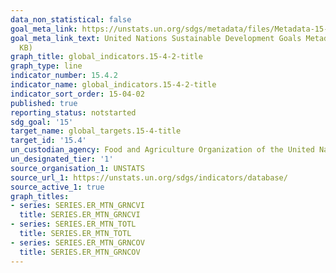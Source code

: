```yaml
---
data_non_statistical: false
goal_meta_link: https://unstats.un.org/sdgs/metadata/files/Metadata-15-04-02.pdf
goal_meta_link_text: United Nations Sustainable Development Goals Metadata (PDF 384
  KB)
graph_title: global_indicators.15-4-2-title
graph_type: line
indicator_number: 15.4.2
indicator_name: global_indicators.15-4-2-title
indicator_sort_order: 15-04-02
published: true
reporting_status: notstarted
sdg_goal: '15'
target_name: global_targets.15-4-title
target_id: '15.4'
un_custodian_agency: Food and Agriculture Organization of the United Nations (FAO)
un_designated_tier: '1'
source_organisation_1: UNSTATS
source_url_1: https://unstats.un.org/sdgs/indicators/database/
source_active_1: true
graph_titles:
- series: SERIES.ER_MTN_GRNCVI
  title: SERIES.ER_MTN_GRNCVI
- series: SERIES.ER_MTN_TOTL
  title: SERIES.ER_MTN_TOTL
- series: SERIES.ER_MTN_GRNCOV
  title: SERIES.ER_MTN_GRNCOV
---
```

